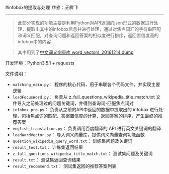 #infobox的提取与处理
*作者：王鹏飞*


----------


>  此部分实现的功能主要是利用Python对API返回的json形式的数据进行处理，提取出其中的infobox信息并进行处理，通过对焦点词汇的字符串匹配和词义匹配，对查询问题和返回答案的相似度进行排序，返回置信度高的infobox中的内容

>  其中用到了[中文词义向量库 word_vectors_20161214.dump](http://pan.baidu.com/s/1hrNcmI4)

开发环境：Python3.5.1 + requests

文件说明：

 - `matching_main.py`： 程序的核心代码，用于串联各个代码文件，并实现主要逻辑
 - `loadFocusWord.py`： 负责从 z_full_questions_wikipedia_title_match.txt 文件导入之前处理过的问题关键词，并得到查询词-匹配焦点词对
 - `infobox_pro.py`： 负责从之前的API中返回的数据中提取出的 infobox 进行处理，包括焦点词的匹配、答案置信度的计算、返回答案的排序，产生最终的推荐答案
 - `english_translation.py`： 负责调用百度翻译的 API 进行英文关键词的翻译
 - `loadWordVector.py`： 导入词义向量库，提供词义向量查询功能函数
 - `question_wikipedia_query_word.txt`： 训练集问题及关键词
 - `result_test.txt`： 训练集返回结果
 - `z_full_questions_wikipedia_title_match.txt`： 测试集问题及关键词
 - `result.txt`： 测试集返回查询结果
 - `result_recommend.txt`： 测试集返回的推荐答案列表

